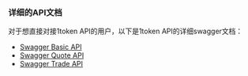 ### 详细的API文档

对于想直接对接1token API的用户，以下是1token API的详细swagger文档：

* [Swagger Basic API](https://1token.trade/r/swagger?url=/r/swagger/quote.yml)
* [Swagger Quote API](https://1token.trade/r/swagger?url=/r/swagger/quote.yml)
* [Swagger Trade API](https://1token.trade/r/swagger?url=/r/swagger/trade.yml)
